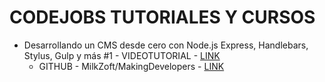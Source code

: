 # CODEJOBS TUTORIALES Y CURSOS

* Desarrollando un CMS desde cero con Node.js Express, Handlebars, Stylus, Gulp y más #1 - VIDEOTUTORIAL - [LINK](https://www.youtube.com/watch?v=gRgD7nCDNV8&list=PLeWI3XlFEVOVO789AeYc7wRnYWoBDbk8L)
  * GITHUB - MilkZoft/MakingDevelopers - [LINK](https://github.com/MilkZoft/MakingDevelopers)
